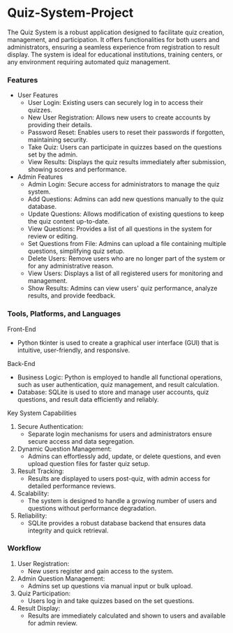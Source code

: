 # Quiz-System-Project
The Quiz System is a robust application designed to facilitate quiz creation, management, and participation. It offers functionalities for both users and administrators, ensuring a seamless experience from registration to result display. The system is ideal for educational institutions, training centers, or any environment requiring automated quiz management.

### Features
- User Features
    - User Login:
        Existing users can securely log in to access their quizzes.
  - New User Registration:
    Allows new users to create accounts by providing their details.
  - Password Reset:
    Enables users to reset their passwords if forgotten, maintaining security.
  - Take Quiz:
    Users can participate in quizzes based on the questions set by the admin.
  - View Results:
    Displays the quiz results immediately after submission, showing scores and performance.
- Admin Features
  - Admin Login:
    Secure access for administrators to manage the quiz system.
  - Add Questions:
    Admins can add new questions manually to the quiz database.
  - Update Questions:
    Allows modification of existing questions to keep the quiz content up-to-date.
  - View Questions:
    Provides a list of all questions in the system for review or editing.
  - Set Questions from File:
    Admins can upload a file containing multiple questions, simplifying quiz setup.
  - Delete Users:
    Remove users who are no longer part of the system or for any administrative reason.
  - View Users:
    Displays a list of all registered users for monitoring and management.
  - Show Results:
    Admins can view users' quiz performance, analyze results, and provide feedback.

### Tools, Platforms, and Languages
Front-End
  - Python tkinter is used to create a graphical user interface (GUI) that is intuitive, user-friendly, and responsive.
    
Back-End
  - Business Logic: Python is employed to handle all functional operations, such as user authentication, quiz management, and result calculation.
  - Database: SQLite is used to store and manage user accounts, quiz questions, and result data efficiently and reliably.
    
Key System Capabilities
1. Secure Authentication:
    - Separate login mechanisms for users and administrators ensure secure access and data segregation.
2. Dynamic Question Management:
    - Admins can effortlessly add, update, or delete questions, and even upload question files for faster quiz setup.
3. Result Tracking:
    - Results are displayed to users post-quiz, with admin access for detailed performance reviews.
4. Scalability:
    - The system is designed to handle a growing number of users and questions without performance degradation.
5. Reliability:
    - SQLite provides a robust database backend that ensures data integrity and quick retrieval.

### Workflow
1. User Registration:
    - New users register and gain access to the system.
2. Admin Question Management:
    - Admins set up questions via manual input or bulk upload.
3. Quiz Participation:
    - Users log in and take quizzes based on the set questions.
4. Result Display:
    - Results are immediately calculated and shown to users and available for admin review.
